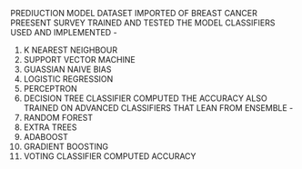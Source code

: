 PREDIUCTION MODEL 
DATASET IMPORTED OF BREAST CANCER PREESENT SURVEY
TRAINED AND TESTED THE MODEL
CLASSIFIERS USED AND IMPLEMENTED - 
  1. K NEAREST NEIGHBOUR
  2. SUPPORT VECTOR MACHINE
  3. GUASSIAN NAIVE BIAS
  4. LOGISTIC REGRESSION
  5. PERCEPTRON
  6. DECISION TREE CLASSIFIER
COMPUTED THE ACCURACY
ALSO TRAINED ON ADVANCED CLASSIFIERS THAT LEAN FROM ENSEMBLE -
  1. RANDOM FOREST
  2. EXTRA TREES
  3. ADABOOST
  4. GRADIENT BOOSTING
  5. VOTING CLASSIFIER
COMPUTED ACCURACY
